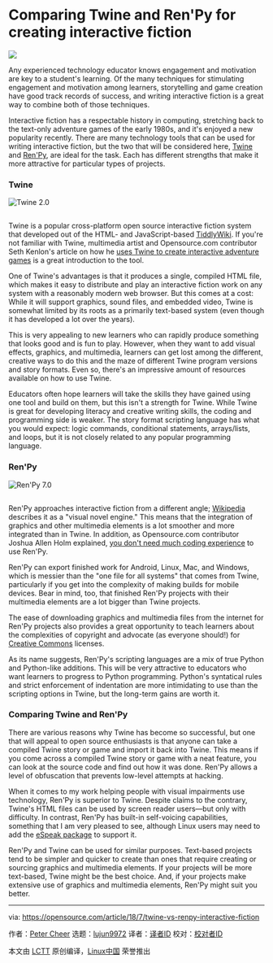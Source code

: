 Comparing Twine and Ren'Py for creating interactive fiction
======

![](https://opensource.com/sites/default/files/styles/image-full-size/public/lead-images/book_list_fiction_sand_vacation_read.jpg?itok=IViIZu8J)

Any experienced technology educator knows engagement and motivation are key to a student's learning. Of the many techniques for stimulating engagement and motivation among learners, storytelling and game creation have good track records of success, and writing interactive fiction is a great way to combine both of those techniques.

Interactive fiction has a respectable history in computing, stretching back to the text-only adventure games of the early 1980s, and it's enjoyed a new popularity recently. There are many technology tools that can be used for writing interactive fiction, but the two that will be considered here, [Twine][1] and [Ren'Py][2], are ideal for the task. Each has different strengths that make it more attractive for particular types of projects.

### Twine

![Twine 2.0][4]

![][5]

Twine is a popular cross-platform open source interactive fiction system that developed out of the HTML- and JavaScript-based [TiddlyWiki][6]. If you're not familiar with Twine, multimedia artist and Opensource.com contributor Seth Kenlon's article on how he [uses Twine to create interactive adventure games][7] is a great introduction to the tool.

One of Twine's advantages is that it produces a single, compiled HTML file, which makes it easy to distribute and play an interactive fiction work on any system with a reasonably modern web browser. But this comes at a cost: While it will support graphics, sound files, and embedded video, Twine is somewhat limited by its roots as a primarily text-based system (even though it has developed a lot over the years).

This is very appealing to new learners who can rapidly produce something that looks good and is fun to play. However, when they want to add visual effects, graphics, and multimedia, learners can get lost among the different, creative ways to do this and the maze of different Twine program versions and story formats. Even so, there's an impressive amount of resources available on how to use Twine.

Educators often hope learners will take the skills they have gained using one tool and build on them, but this isn't a strength for Twine. While Twine is great for developing literacy and creative writing skills, the coding and programming side is weaker. The story format scripting language has what you would expect: logic commands, conditional statements, arrays/lists, and loops, but it is not closely related to any popular programming language.

### Ren'Py

![Ren'Py 7.0][9]

![][5]

Ren'Py approaches interactive fiction from a different angle; [Wikipedia][10] describes it as a "visual novel engine." This means that the integration of graphics and other multimedia elements is a lot smoother and more integrated than in Twine. In addition, as Opensource.com contributor Joshua Allen Holm explained, [you don't need much coding experience][11] to use Ren'Py.

Ren'Py can export finished work for Android, Linux, Mac, and Windows, which is messier than the "one file for all systems" that comes from Twine, particularly if you get into the complexity of making builds for mobile devices. Bear in mind, too, that finished Ren'Py projects with their multimedia elements are a lot bigger than Twine projects.

The ease of downloading graphics and multimedia files from the internet for Ren'Py projects also provides a great opportunity to teach learners about the complexities of copyright and advocate (as everyone should!) for [Creative Commons][12] licenses.

As its name suggests, Ren'Py's scripting languages are a mix of true Python and Python-like additions. This will be very attractive to educators who want learners to progress to Python programming. Python's syntatical rules and strict enforcement of indentation are more intimidating to use than the scripting options in Twine, but the long-term gains are worth it.

### Comparing Twine and Ren'Py

There are various reasons why Twine has become so successful, but one that will appeal to open source enthusiasts is that anyone can take a compiled Twine story or game and import it back into Twine. This means if you come across a compiled Twine story or game with a neat feature, you can look at the source code and find out how it was done. Ren'Py allows a level of obfuscation that prevents low-level attempts at hacking.

When it comes to my work helping people with visual impairments use technology, Ren'Py is superior to Twine. Despite claims to the contrary, Twine's HTML files can be used by screen reader users—but only with difficulty. In contrast, Ren'Py has built-in self-voicing capabilities, something that I am very pleased to see, although Linux users may need to add the [eSpeak package][13] to support it.

Ren'Py and Twine can be used for similar purposes. Text-based projects tend to be simpler and quicker to create than ones that require creating or sourcing graphics and multimedia elements. If your projects will be more text-based, Twine might be the best choice. And, if your projects make extensive use of graphics and multimedia elements, Ren'Py might suit you better.

--------------------------------------------------------------------------------

via: https://opensource.com/article/18/7/twine-vs-renpy-interactive-fiction

作者：[Peter Cheer][a]
选题：[lujun9972](https://github.com/lujun9972)
译者：[译者ID](https://github.com/译者ID)
校对：[校对者ID](https://github.com/校对者ID)

本文由 [LCTT](https://github.com/LCTT/TranslateProject) 原创编译，[Linux中国](https://linux.cn/) 荣誉推出

[a]:https://opensource.com/users/petercheer
[1]:http://twinery.org/
[2]:https://www.renpy.org/
[3]:/file/402696
[4]:https://opensource.com/sites/default/files/uploads/twine2.png (Twine 2.0)
[5]:data:image/gif;base64,R0lGODlhAQABAPABAP///wAAACH5BAEKAAAALAAAAAABAAEAAAICRAEAOw== (Click and drag to move)
[6]:https://tiddlywiki.com/
[7]:https://opensource.com/article/18/2/twine-gaming
[8]:/file/402701
[9]:https://opensource.com/sites/default/files/uploads/renpy.png (Ren'Py 7.0)
[10]:https://en.wikipedia.org/wiki/Ren%27Py
[11]:https://opensource.com/life/13/8/gaming-renpy
[12]:https://creativecommons.org/
[13]:http://espeak.sourceforge.net/
